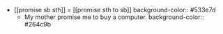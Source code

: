 - [[promise sb sth]] = [[promise sth to sb]]
  background-color:: #533e7d
	- My mother promise me to buy a computer.
	  background-color:: #264c9b